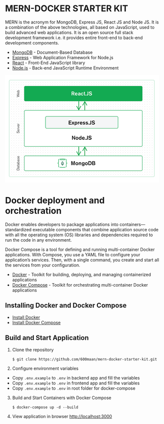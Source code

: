 # **MERN-DOCKER STARTER KIT**

MERN is the acronym for MongoDB, Express JS, React JS and Node JS. It is a combination of the above technologies, all based on JavaScript, used to build advanced web applications. It is an open source full stack development framework i.e. it provides entire front-end to back-end development components.

* [MongoDB](https://www.mongodb.com) - Document-Based Database
* [Express](https://expressjs.com) - Web Application Framework for Node.js
* [React](https://reactjs.org) - Front-End JavaScript library
* [Node.js](https://nodejs.org) - Back-end JavaScript Runtime Environment 


![Alt text](./images/mern-stack.PNG)

# **Docker deployment and orchestration**

Docker enables developers to package applications into containers—standardized executable components that combine application source code with all the operating system (OS) libraries and dependencies required to run the code in any environment.

Docker Compose is a tool for defining and running multi-container Docker applications. With Compose, you use a YAML file to configure your application’s services. Then, with a single command, you create and start all the services from your configuration.

* [Docker](https://www.docker.com) - Toolkit for building, deploying, and managing containerized applications
* [Docker Compose](https://docs.docker.com/compose/) - Toolkit for orchestrating multi-container Docker applications  

## Installing Docker and Docker Compose
- [Install Docker](https://docs.docker.com/install/)
- [Install Docker Compose](https://docs.docker.com/compose/install/)

## Build and Start Application
1. Clone the repository
    ```shell script
    $ git clone https://github.com/600maan/mern-docker-starter-kit.git
    ```
2. Configure environment variables
- Copy `.env.example`  to  `.env`  in backend app and fill the variables
- Copy `.env.example`  to  `.env`  in frontend app and fill the variables
- Copy `.env.example`  to  `.env`  in root folder for docker-compose

3. Build and Start Containers with Docker Compose
    ```shell script
    $ docker-compose up -d --build
    ```
4. View application in browser 
[http://localhost:3000](http://localhost:3000)
